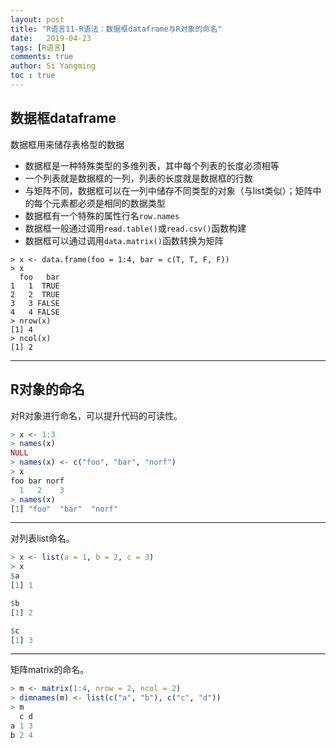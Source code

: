 ```yaml
---
layout: post
title: "R语言11-R语法：数据框dataframe与R对象的命名"
date:   2019-04-23
tags: [R语言]
comments: true
author: Si Yangming
toc : true
---
```


## 数据框dataframe

数据框用来储存表格型的数据
* 数据框是一种特殊类型的多维列表，其中每个列表的长度必须相等
* 一个列表就是数据框的一列，列表的长度就是数据框的行数
* 与矩阵不同，数据框可以在一列中储存不同类型的对象（与list类似）；矩阵中的每个元素都必须是相同的数据类型
* 数据框有一个特殊的属性行名`row.names`
* 数据框一般通过调用`read.table()`或`read.csv()`函数构建
* 数据框可以通过调用`data.matrix()`函数转换为矩阵

```source-r
> x <- data.frame(foo = 1:4, bar = c(T, T, F, F)) 
> x
  foo   bar
1   1  TRUE
2   2  TRUE
3   3 FALSE
4   4 FALSE
> nrow(x)
[1] 4
> ncol(x)
[1] 2
```
* * *
## R对象的命名
对R对象进行命名，可以提升代码的可读性。
```r
> x <- 1:3
> names(x)
NULL
> names(x) <- c("foo", "bar", "norf") 
> x
foo bar norf 
  1   2    3
> names(x)
[1] "foo"  "bar"  "norf"
```
* * *
对列表list命名。
```r
> x <- list(a = 1, b = 2, c = 3) 
> x
$a
[1] 1

$b 
[1] 2

$c 
[1] 3
```
* * *
矩阵matrix的命名。
```r
> m <- matrix(1:4, nrow = 2, ncol = 2)
> dimnames(m) <- list(c("a", "b"), c("c", "d")) 
> m
  c d 
a 1 3 
b 2 4
```
